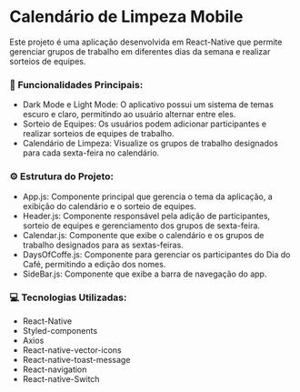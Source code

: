 # Calendário de Limpeza Mobile

Este projeto é uma aplicação desenvolvida em React-Native que permite gerenciar grupos de trabalho em diferentes dias da semana e realizar sorteios de equipes.

### 📓 Funcionalidades Principais:

- Dark Mode e Light Mode: O aplicativo possui um sistema de temas escuro e claro, permitindo ao usuário alternar entre eles.
- Sorteio de Equipes: Os usuários podem adicionar participantes e realizar sorteios de equipes de trabalho.
- Calendário de Limpeza: Visualize os grupos de trabalho designados para cada sexta-feira no calendário.

### ⚙️ Estrutura do Projeto:

- App.js: Componente principal que gerencia o tema da aplicação, a exibição do calendário e o sorteio de equipes.
- Header.js: Componente responsável pela adição de participantes, sorteio de equipes e gerenciamento dos grupos de sexta-feira.
- Calendar.js: Componente que exibe o calendário e os grupos de trabalho designados para as sextas-feiras.
- DaysOfCoffe.js: Componente para gerenciar os participantes do Dia do Café, permitindo a edição dos nomes.
- SideBar.js: Componente que exibe a barra de navegação do app.

### 💻 Tecnologias Utilizadas:

- React-Native
- Styled-components
- Axios
- React-native-vector-icons
- React-native-toast-message
- React-navigation
- React-native-Switch
